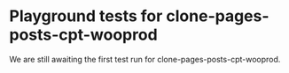 # Playground tests for clone-pages-posts-cpt-wooprod
We are still awaiting the first test run for clone-pages-posts-cpt-wooprod.
